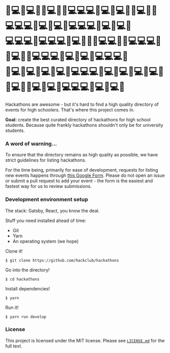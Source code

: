 # 🚀💻🚀💻🚀🚀💻🚀🚀💻💻💻🚀💻🚀💻🚀🚀💻🚀🚀💻💻💻🚀💻🚀💻🚀💻💻💻🚀💻🚀💻🚀<br/>💻💻💻🚀💻💻💻🚀💻🚀🚀🚀💻💻🚀🚀💻💻💻🚀🚀💻🚀🚀💻💻💻🚀💻🚀💻🚀💻💻💻🚀<br/>🚀💻🚀💻🚀💻🚀💻🚀💻💻💻🚀💻🚀💻🚀💻🚀💻🚀🚀💻🚀🚀💻🚀💻🚀💻💻💻🚀💻🚀💻🚀

Hackathons are awesome - but it's hard to find a high quality directory of events for high schoolers. That's where this project comes in.

**Goal:** create the best curated directory of hackathons for high school students. Because quite frankly hackathons shouldn't only be for university students.

### A word of warning...

To ensure that the directory remains as high quality as possible, we have strict guidelines for listing hackathons.

For the time being, primarily for ease of development, requests for listing new events happens through [this Google Form](https://docs.google.com/forms/d/e/1FAIpQLScytGFj0IBP3NSO1ZOKIwNaRLVF8tTpX8zis7_uE00-XLB29Q/viewform). Please do not open an issue or submit a pull request to add your event - the form is the easiest and fastest way for us to review submissions.

### Development environment setup

The stack: Gatsby, React, you know the deal.

Stuff you need installed ahead of time:

- Git
- Yarn
- An operating system (we hope)

Clone it!

    $ git clone https://github.com/hackclub/hackathons

Go into the directory!

    $ cd hackathons

Install dependencies!

    $ yarn

Run it!

    $ yarn run develop

### License

This project is licensed under the MIT license. Please see [`LICENSE.md`](LICENSE.md) for the full text.
